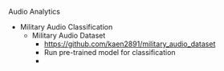 Audio Analytics


- Military Audio Classification
    - Military Audio Dataset
        - https://github.com/kaen2891/military_audio_dataset
        - Run pre-trained model for classification
        -